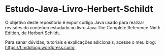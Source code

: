 # Estudo-Java-Livro-Herbert-Schildt
O objetivo deste repositório é expor código Java usado para realizar revisões do conteúdo estudado no livro Java The Complete Reference Ninth Edition, de Herbert Schildt.

Para sanar dúvidas, tutoriais e explicações adicionais, acesse o meu blog: https://fimdoloop.wordpress.com/

